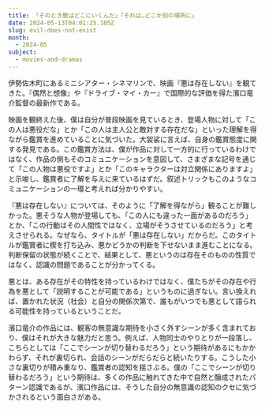 ```yaml
---
title: 「そのとき鹿はどこにいくんだ」「それは…どこか別の場所に」
date: 2024-05-13T04:01:25.105Z
slug: evil-does-not-exist
month:
  - 2024-05
subject:
  - movies-and-dramas
---
```

伊勢佐木町にあるミニシアター・シネマリンで、映画『悪は存在しない』を観てきた。『偶然と想像』や『ドライブ・マイ・カー』で国際的な評価を得た濱口竜介監督の最新作である。

映画を観終えた後、僕は自分が普段映画を見ているとき、登場人物に対して「この人は悪役だな」とか「この人は主人公と敵対する存在だな」といった理解を得ながら鑑賞を進めていることに気づいた。大袈裟に言えば、自身の鑑賞態度に関する発見である。この鑑賞方法は、僕が作品に対して一方的に行っているわけではなく、作品の側もそのコミュニケーションを意図して、さまざまな記号を通じて「この人物は悪役ですよ」とか「このキャラクターは対立関係にありますよ」と示唆し、鑑賞者に了解を与えに来ているはずだ。叙述トリックもこのようなコミュニケーションの一環と考えれば分かりやすい。

『悪は存在しない』については、そのように「了解を得ながら」観ることが難しかった。悪そうな人物が登場しても、「この人にも違った一面があるのだろう」とか、「この行動はその人間性ではなく、立場がそうさせているのだろう」と考えさせられる。なぜなら、タイトルが「悪は存在しない」だからだ。このタイトルが鑑賞者に楔を打ち込み、悪かどうかの判断を下せないまま進むことになる。判断保留の状態が続くことで、結果として、悪というのは存在そのものの性質ではなく、認識の問題であることが分かってくる。

悪とは、ある存在がその特性を持っているわけではなく、僕たちがその存在や行為を悪として「説明することが可能である」というものに過ぎない。言い換えれば、置かれた状況（社会）と自分の関係次第で、誰もがいつでも悪として語られる可能性を持っているということだ。

濱口竜介の作品には、観客の無意識な期待を小さく外すシーンが多く含まれており、僕はそれが大きな魅力だと思う。例えば、人物同士のやりとりが一段落し、こちらとしては「ここでシーンが切り替わるだろう」という期待があるにもかかわらず、それが裏切られ、会話のシーンがだらだらと続いたりする。こうした小さな裏切りが積み重なり、鑑賞者の認知を揺さぶる。僕の「ここでシーンが切り替わるだろう」という期待は、多くの作品に触れてきた中で自然と醸成されたパターン認識であるが、濱口作品には、そうした自分の無意識の認知のクセに気づかされるという面白さがある。